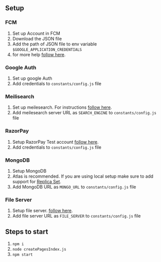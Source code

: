 ## Setup

### FCM 
1. Set up Account in FCM
2. Download the JSON file
3. Add the path of JSON file to env variable ```$GOOGLE_APPLICATION_CREDENTIALS```
4. for more help [follow here](https://firebase.google.com/docs/admin/setup).

### Google Auth 
1. Set up google Auth
2. Add credentials to ```constants/config.js``` file

### Meilisearch
1. Set up meilesearch. For instructions [follow here](https://www.meilisearch.com/docs/learn/getting_started/installation).
2. Add meilesearch server URL as ```SEARCH_ENGINE``` to ```constants/config.js``` file

### RazorPay
1. Setup RazorPay Test account [follow here](https://razorpay.com/docs/x/sign-up/).
2. Add credentials to ```constants/config.js``` file

### MongoDB
1. Setup MongoDB
2. Atlas is recommended. If you are using local setup make sure to add support for [Replica Set](https://www.mongodb.com/docs/manual/replication/).
2. Add MongoDB URL as ```MONGO_URL``` to ```constants/config.js``` file

### File Server
1. Setup file server. [follow here](https://github.com/goffygoo/project-x-file-server/blob/main/README.md).
2. Add file server URL as ```FILE_SERVER``` to ```constants/config.js``` file


## Steps to start
1. ```npm i```
2. ```node createPagesIndex.js```
3. ```npm start```



